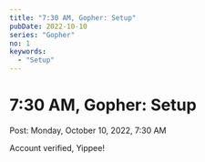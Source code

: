 ```yaml
---
title: "7:30 AM, Gopher: Setup"
pubDate: 2022-10-10
series: "Gopher"
no: 1
keywords:
  - "Setup"
---
```


# 7:30 AM, Gopher: Setup

Post: Monday, October 10, 2022, 7:30 AM

Account verified, Yippee!

